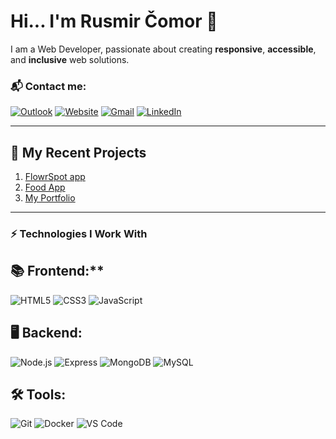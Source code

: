 # Hi... I'm Rusmir Čomor 👋

I am a Web Developer, passionate about creating **responsive**, **accessible**, and **inclusive** web solutions.

### 📬 Contact me:
[![Outlook](https://img.shields.io/badge/Outlook-0078D4?style=for-the-badge&logo=microsoft-outlook&logoColor=white)](mailto:rusmir.c@hotmail.com)
[![Website](https://img.shields.io/badge/Website-orange?style=for-the-badge)](https://yourwebsite.com)
[![Gmail](https://img.shields.io/badge/Gmail-red?style=for-the-badge)](mailto:com.rusmir@gmail.com)
[![LinkedIn](https://img.shields.io/badge/LinkedIn-blue?style=for-the-badge)](https://linkedin.com/in/yourprofile)

---

## 🚀 My Recent Projects
1. [FlowrSpot app](https://flowrspot-gu00tfs4n-rusmirs-projects-c08d6e54.vercel.app/)
2. [Food App](https://food-app-dev.vercel.app/)
3. [My Portfolio]([https://portfolio-app-kohl-rho.vercel.app/)

---

### ⚡ Technologies I Work With
## 📚 Frontend:** 
![HTML5](https://img.shields.io/badge/-HTML5-E34F26?logo=html5&logoColor=white&style=flat)
![CSS3](https://img.shields.io/badge/-CSS3-1572B6?logo=css3&logoColor=white&style=flat)
![JavaScript](https://img.shields.io/badge/-JavaScript-F7DF1E?logo=javascript&logoColor=black&style=flat)

## 🖥️ Backend:
![Node.js](https://img.shields.io/badge/Node.js-339933?style=for-the-badge&logo=node.js&logoColor=white)
![Express](https://img.shields.io/badge/Express.js-000000?style=for-the-badge&logo=express&logoColor=white)
![MongoDB](https://img.shields.io/badge/MongoDB-47A248?style=for-the-badge&logo=mongodb&logoColor=white)
![MySQL](https://img.shields.io/badge/MySQL-4479A1?style=for-the-badge&logo=mysql&logoColor=white)

## 🛠 Tools:
![Git](https://img.shields.io/badge/Git-F05032?style=for-the-badge&logo=git&logoColor=white)
![Docker](https://img.shields.io/badge/Docker-2496ED?style=for-the-badge&logo=docker&logoColor=white)
![VS Code](https://img.shields.io/badge/VS_Code-007ACC?style=for-the-badge&logo=visual-studio-code&logoColor=white)
